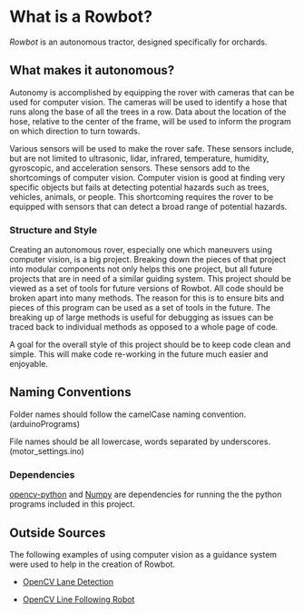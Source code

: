 # What is a Rowbot?

*Rowbot* is an autonomous tractor, designed specifically for orchards.

## What makes it autonomous?

Autonomy is accomplished by equipping the rover with cameras that can be used
for computer vision. The cameras will be used to identify a hose that runs
along the base of all the trees in a row. Data about the location of the hose,
relative to the center of the frame, will be used to inform the program on
which direction to turn towards.

Various sensors will be used to make the rover safe. These sensors include,
but are not limited to
ultrasonic, lidar, infrared, temperature, humidity, gyroscopic,
and acceleration sensors. These sensors add to the shortcomings of computer
vision. Computer vision is good at finding very specific objects but fails
at detecting potential hazards such as trees, vehicles, animals, or people.
This shortcoming requires the rover to be equipped with sensors that can 
detect a broad range of potential hazards. 

### Structure and Style

Creating an autonomous rover, especially one which maneuvers using computer
vision, is a big project. Breaking down the pieces of that project into
modular components not only helps this one project, but all future projects
that are in need of a similar guiding system. 
This project should be viewed as a set of tools for future versions of Rowbot.
All code should be broken apart into many methods. The reason for
this is to ensure bits and pieces of this program can be used as a set of tools
in the future. The breaking up of large methods is useful for debugging as
issues can be traced back to individual methods as opposed to a whole page of
code.

A goal for the overall style of this project should be to keep code clean
and simple. This will make code re-working in the future much easier and
enjoyable.

## Naming Conventions

Folder names should follow the camelCase naming convention. (arduinoPrograms)

File names should be all lowercase, words separated by underscores.
(motor_settings.ino)

### Dependencies

[opencv-python](https://github.com/skvark/opencv-python) and 
[Numpy](https://github.com/numpy/numpy) are dependencies for running the
the python programs included in this project.

## Outside Sources

The following examples of using computer vision as a guidance system were used
to help in the creation of Rowbot.

- [OpenCV Lane Detection](https://github.com/galenballew/SDC-Lane-and-Vehicle-Detection-Tracking/tree/master/Part%20II%20-%20Adv%20Lane%20Detection%20and%20Road%20Features)

- [OpenCV Line Following Robot](https://einsteiniumstudios.com/beaglebone-opencv-line-following-robot.html)